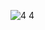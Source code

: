 ![4 4](https://cloud.githubusercontent.com/assets/16961604/13043163/7badb9fc-d3ec-11e5-9aea-a2099747876d.png)
